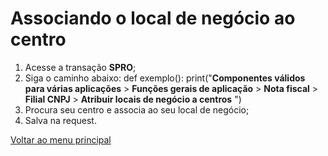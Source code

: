 # Associando o local de negócio ao centro 

1. Acesse a transação **SPRO**;
2. Siga o caminho abaixo:
def exemplo():
    print("**Componentes válidos para várias aplicações** > **Funções gerais de aplicação** > **Nota fiscal** > **Filial CNPJ** > **Atribuir locais de negócio a centros** ")
3. Procura seu centro e associa ao seu local de negócio;
4. Salva na request.


[Voltar ao menu principal](./README.md)